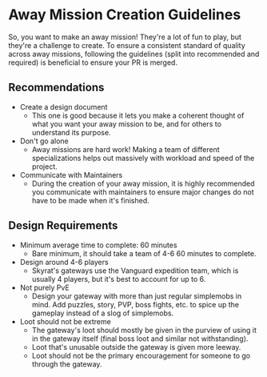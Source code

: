 # Away Mission Creation Guidelines
So, you want to make an away mission! They're a lot of fun to play, but they're a challenge to create.
To ensure a consistent standard of quality across away missions, following the guidelines (split into recommended and required)
is beneficial to ensure your PR is merged.

## Recommendations
 * Create a design document
   * This one is good because it lets you make a coherent thought of what you want your away mission to be, and for others to understand its purpose.
 * Don't go alone
   * Away missions are hard work! Making a team of different specializations helps out massively with workload and speed of the project.
 * Communicate with Maintainers
   * During the creation of your away mission, it is highly recommended you communicate with maintainers to ensure major changes do not have to be made when it's finished.

## Design Requirements
 * Minimum average time to complete: 60 minutes
   * Bare minimum, it should take a team of 4-6 60 minutes to complete.
 * Design around 4-6 players
   * Skyrat's gateways use the Vanguard expedition team, which is usually 4 players, but it's best to account for up to 6.
 * Not purely PvE
   * Design your gateway with more than just regular simplemobs in mind. Add puzzles, story, PVP, boss fights, etc. to spice up the gameplay instead of a slog of simplemobs.
 * Loot should not be extreme
   * The gateway's loot should mostly be given in the purview of using it in the gateway itself (final boss loot and similar not withstanding).
   * Loot that's unusable outside the gateway is given more leeway.
   * Loot should not be the primary encouragement for someone to go through the gateway.
